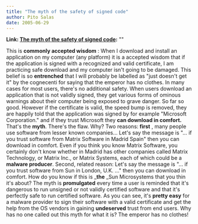 ```yaml
---
title: "The myth of the safety of signed code"
author: Pito Salas
date: 2005-06-29
---
```


**Link: [The myth of the safety of signed code](None):** ""

This is **commonly accepted wisdom** : When I download and install an
application on my computer (any platform) it is a accepted wisdom that if the
application is signed with a recognized and valid certificate, I am practicing
safe download and my computer isn't going to be damaged. This belief is so
**entrenched** that I will probably be labelled as "just doesn't get it" by
the cognecenti for saying that the emperor has no clothes. In many cases for
most users, there's no additional safety. When users download an application
that is not validly signed, they get various forms of ominous warnings about
their computer being exposed to grave danger. So far so good. However if the
certificate is valid, the speed bump is removed, they are happily told that
the application was signed by for example "Microsoft Corporation." and if they
trust Microsoft they **can download in comfort.** That's the **myth**. There's
the flaw. Why? Two reasons: **first** , many people use software from lesser
known companies… Let's say the message is "… if you trust software from Matrix
Software in Madrid Spain" then you can download in comfort. Even if you think
you know Matrix Software, you certainly don't know whether in Madrid has other
companies called Matrix Technology, or Matrix Inc., or Matrix Systems, each of
which could be a **malware producer**.  Second, related reason: Let's say the
message is "… if you trust software from Sun in London, U.K. …" then you can
download in comfort. How do you know if this is _**the** _Sun Microsystems
that you thin it's about? The myth is **promulgated** every time a user is
reminded that it's dangerous to run unsigned or not validly certified software
and that it's perfectly safe to run certified software. As you can see, it's
**pretty easy** for a malware provider to sign their software with a valid
certificate and get the help from the OS vendors in gaining **undeserved**
trust from end users. Why has no one called out this myth for what it is? The
emperor has no clothes!


